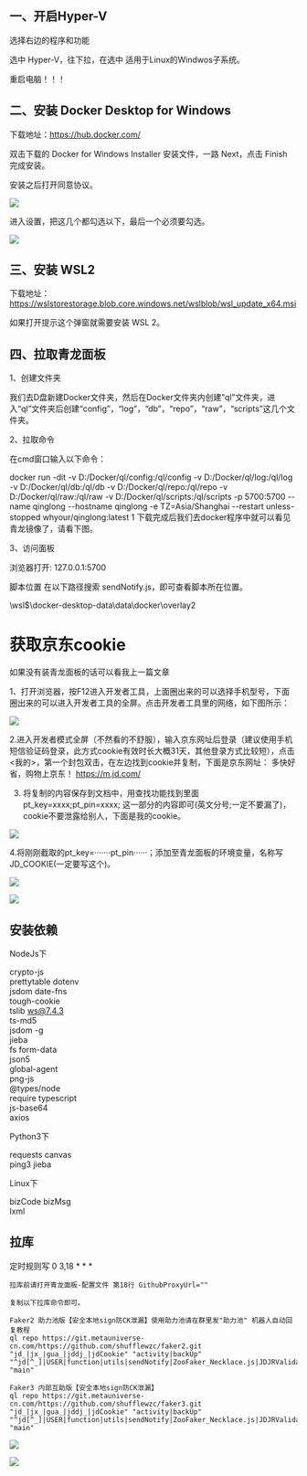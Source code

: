 ## 一、开启Hyper-V


选择右边的程序和功能



选中 Hyper-V，往下拉，在选中 适用于Linux的Windwos子系统。


重启电脑！！！

## 二、安装 Docker Desktop for Windows
下载地址：https://hub.docker.com/

双击下载的 Docker for Windows Installer 安装文件，一路 Next，点击 Finish 完成安装。

安装之后打开同意协议。

![](Pasted%20image%2020240329214631.png)

进入设置，把这几个都勾选以下，最后一个必须要勾选。

![](Pasted%20image%2020240329214636.png)
## 三、安装 WSL2
下载地址：https://wslstorestorage.blob.core.windows.net/wslblob/wsl_update_x64.msi

如果打开提示这个弹窗就需要安装 WSL 2。


## 四、拉取青龙面板
1、创建文件夹

我们去D盘新建Docker文件夹，然后在Docker文件夹内创建”ql”文件夹，进入“ql”文件夹后创建“config”，“log”，“db”，“repo”，“raw”，“scripts”这几个文件夹。



2、拉取命令

在cmd窗口输入以下命令：

docker run -dit -v D:/Docker/ql/config:/ql/config -v D:/Docker/ql/log:/ql/log -v D:/Docker/ql/db:/ql/db -v D:/Docker/ql/repo:/ql/repo -v D:/Docker/ql/raw:/ql/raw -v D:/Docker/ql/scripts:/ql/scripts -p 5700:5700 --name qinglong --hostname qinglong -e TZ=Asia/Shanghai --restart unless-stopped whyour/qinglong:latest
1
下载完成后我们去docker程序中就可以看见青龙镜像了，请看下图。


3、访问面板

浏览器打开: 127.0.0.1:5700

脚本位置
在以下路径搜索 sendNotify.js，即可查看脚本所在位置。

\\wsl$\docker-desktop-data\data\docker\overlay2


# 获取京东cookie

如果没有装青龙面板的话可以看我上一篇文章

1、打开浏览器，按F12进入开发者工具，上面圈出来的可以选择手机型号，下面圈出来的可以进入开发者工具的全屏。点击开发者工具里的网络，如下图所示：

![](Pasted%20image%2020240329215655.png)

2.进入开发者模式全屏（不然看的不舒服），输入京东网址后登录（建议使用手机短信验证码登录，此方式cookie有效时长大概31天，其他登录方式比较短），点击<我的>，第一个封包双击，在左边找到cookie并复制，下面是京东网址：
多快好省，购物上京东！
https://m.jd.com/

 

 

3. 将复制的内容保存到文档中，用查找功能找到里面    pt_key=xxxx;pt_pin=xxxx;    这一部分的内容即可(英文分号;一定不要漏了)，cookie不要泄露给别人，下面是我的cookie。

![](Pasted%20image%2020240329215700.png)

4.将刚刚截取的pt_key=·······pt_pin······；添加至青龙面板的环境变量，名称写JD_COOKIE(一定要写这个)。

![](Pasted%20image%2020240329215704.png)

![](Pasted%20image%2020240329215710.png)

## 安装依赖


NodeJs下
 
crypto-js  
prettytable
dotenv  
jsdom
date-fns  
tough-cookie  
tslib
ws@7.4.3  
ts-md5  
jsdom -g  
jieba  
fs
form-data  
json5  
global-agent  
png-js  
@types/node  
require
typescript  
js-base64  
axios  
 
 
 
Python3下
 
requests
canvas  
ping3
jieba
 
 
Linux下
 
bizCode
bizMsg  
lxml

## 拉库

定时规则写 0 3,18 * * *

```
拉库前请打开青龙面板-配置文件 第18行 GithubProxyUrl=""

复制以下拉库命令即可。

Faker2 助力池版【安全本地sign防CK泄漏】使用助力池请在群里发"助力池" 机器人自动回复教程
ql repo https://git.metauniverse-cn.com/https://github.com/shufflewzc/faker2.git "jd_|jx_|gua_|jddj_|jdCookie" "activity|backUp" "^jd[^_]|USER|function|utils|sendNotify|ZooFaker_Necklace.js|JDJRValidator_|sign_graphics_validate|ql|JDSignValidator|magic|depend|h5sts" "main"

Faker3 内部互助版【安全本地sign防CK泄漏】
ql repo https://git.metauniverse-cn.com/https://github.com/shufflewzc/faker3.git "jd_|jx_|gua_|jddj_|jdCookie" "activity|backUp" "^jd[^_]|USER|function|utils|sendNotify|ZooFaker_Necklace.js|JDJRValidator_|sign_graphics_validate|ql|JDSignValidator|magic|depend|h5sts" "main"
```

![](Pasted%20image%2020240330121956.png)



![](Pasted%20image%2020240330122003.png)